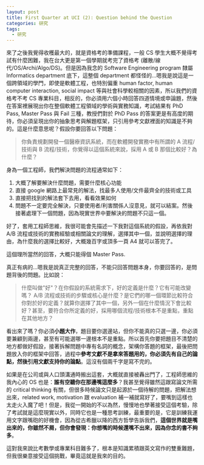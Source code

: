 ```yaml
---
layout: post
title: First Quarter at UCI (2): Question behind the Question
categories: 研究
tags:
  - 研究
---
```


來了之後我覺得收穫最大的，就是資格考的準備課程，一般 CS 學生大概不覺得考試有什麼困難，我在台大更是第一個學期就考完了資格考 (離散/線代/OS/Archi/Algo/DS)。但是因為我念的 Software Engineering program 隸屬 Informatics department 底下，這整個 department 都怪怪的...嗯我是說這是一個跨領域的學門，即使是軟體工程，也特別偏重 human factor, human computer interaction, social impact 等與社會科學較相關的因素，所以我們的資格考不考 CS 專業科目，相反的，你必須用六個小時回答四道情境或申論題，然後在答案裡展現出你在整個軟體工程領域的學術與實務知識，考試結果有 PhD Pass, Master Pass 與 Fail 三種，教授們對於 PhD Pass 的答案更是有高度的期待，你必須呈現出你的抽象思考與解題框架，只引用參考文獻裡面的知識是不夠的。這是什麼意思呢？假設你要回答以下問題：

> 你負責規劃開發一個醫療資訊系統，而在軟體開發實務中有所謂的 A 流程/技術與 B 流程/技術，你覺得以這個系統來說，採用 A 或 B 那個比較好？為什麼？

身為一個工程師，我們解決問題的流程通常如下：

1. 大概了解要解決什麼問題，需要什麼核心功能
2. 直接 google 網路上最常見的解法，找最多人使用/文件最齊全的技術或工具
3. 直接把找到的解法套下去用，看看效果如何
4. 問題不一定要完全解決，只要使用者/利害關係人沒意見，就可以結案。然後接著處理下一個問題，因為現實世界中要解決的問題不只這一個。

好了，套用工程師思維，我很可能會先描述一下我對這個系統的假設，再依我對 A/B 流程或技術的實務經驗或相關論文的理解，選擇其中一個，並說明選擇的理由，為什麼我的選擇比較好，大概幾百字或頂多一頁 A4 就可以答完了。

這個理所當然的回答，大概只能得個 Master Pass.

真正有病的...嗯我是說真正完整的回答，不能只回答問題本身，你要回答的，是問題背後的問題。比如說：

> 什麼叫做"好"？在你假設的系統需求下，好的定義是什麼？它有可能改變嗎？ A/B 流程或技術的步驟或核心是什麼？是它們的哪一個環節比較符合你對於好的定義？就算你選擇了其中一個，另外一個在什麼情況下會比較好？甚至，要符合你所定義的好，採用哪個流程/技術根本不是重點，重點在其他地方？

看出來了嗎？你必須**小題大作**，題目要你選邊站，但你不能真的只選一邊，你必須要兼顧到兩邊，甚至有可能選哪一邊根本不是重點。所以首先你要把題目不清楚的地方都做好假設，接著拆解問題中專有名詞的概念，架構你答題的框架，最後把問題放入你的框架中回答，過程中**參考文獻不是拿來答題用的，你必須先有自己的論點，然後引用文獻支持你的論點**。這沒有個兩千字是寫不完的。

如果是在公司或與人口頭溝通時搬出這套，大概就直接被轟出門了，工程師思維的我內心的 OS 也是：**誰有空聽你在那邊嘴這麼多**？我甚至覺得雖然這跟寫論文所需的 critical thinking 有關，但很多時候論文只是起源於一個待解的問題，把解法想出來，related work, motivation 跟 evaluation 補一補就寫好了，要嘴到這樣也太走火入魔了吧！但是，我從一開始的不以為然，慢慢地也學著接受這個考驗，除了考試就是這麼現實以外，同時它也是一種思考訓練，最重要的是，它是訓練我運用文字跟嘴砲的好機會，因為從古希臘以降的西方哲學告訴我們，**這個世界就是嘴出來的，你雖然不屑，但你會發現：你想嘴的時候還嘴不出來，因為你念的書不夠多**。

這對我來說比考數學或專業科目難多了，根本是知識累積跟英文寫作的雙重難題，但我很樂意接受這個挑戰，畢竟這就是我來的目的。
